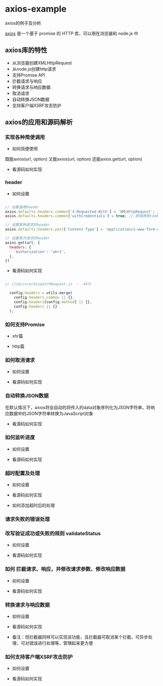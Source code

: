 # axios-example
axios的例子及分析

[axios](https://github.com/axios/axios) 是一个基于 promise 的 HTTP 库，可以用在浏览器和 node.js 中

## axios库的特性

-   从浏览器创建XMLHttpRequest
-   从node.js创建http请求
-   支持Promise API
-   拦截请求与响应
-   转换请求与响应数据
-   取消请求
-   自动转换JSON数据
-   支持客户端XSRF攻击防护

## axios的应用和源码解析

### 实现各种简便调用

-   如何简便使用

既能axios(url, option)
又能axios(url, option)
还能axios.get(url, option)

-   看源码如何实现


### header

-   如何设置

``` javascript

// 设置通用header
axios.defaults.headers.common['X-Requested-With'] = 'XMLHttpRequest'; // xhr标识
axios.defaults.headers.common['withCredentials'] = true; // 跨域携带cookie

// 设置某种请求的header
axios.defaults.headers.post['Content-Type'] = 'application/x-www-form-urlencoded;charset=utf-8'; // 跨域携带cookie

// 设置某次请求的header
axios.get(url, {
  headers: {
    'Authorization': 'whr1',
  },
})

```

-   看源码如何实现

``` javascript

// /lib/core/dispatchRequest.js  -  44行

  config.headers = utils.merge(
    config.headers.common || {},
    config.headers[config.method] || {},
    config.headers || {}
  );

```


### 如何支持Promise

-   xhr篇

-   http篇


### 如何取消请求

-   如何设置

-   看源码如何实现


### 自动转换JSON数据
在默认情况下，axios将会自动的将传入的data对象序列化为JSON字符串，将响应数据中的JSON字符串转换为JavaScript对象

-   看源码如何实现


### 如何监听进度

-   如何设置

-   看源码如何实现


### 超时配置及处理

-   如何设置

-   看源码如何实现

-   如何添加超时后的处理


### 请求失败的错误处理


### 改写验证成功或失败的规则 validateStatus

-   如何设置

-   看源码如何实现


### 如何 拦截请求、响应，并修改请求参数、修改响应数据

-   如何设置

-   看源码如何实现


### 转换请求与响应数据

-   如何设置

-   看源码如何实现

-   备注：但拦截器同样可以实现该功能，且拦截器可取消某个拦截，可异步处理，可对错误进行处理等，管理起来更方便


### 如何支持客户端XSRF攻击防护

-   如何设置

-   看源码如何实现
